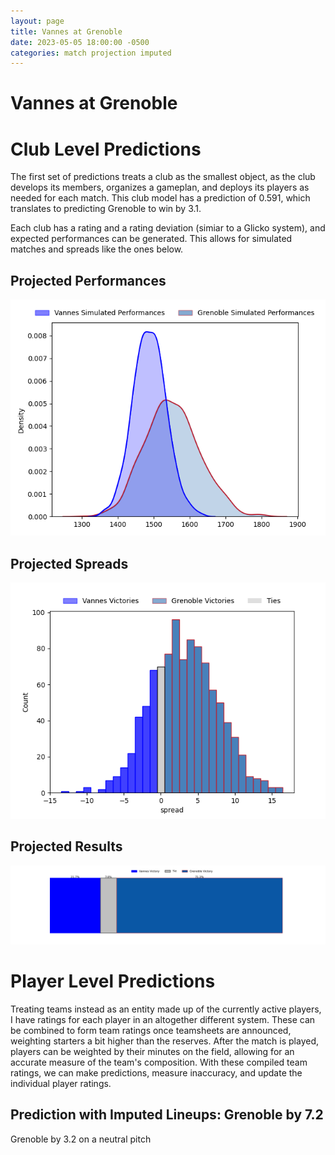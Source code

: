 ```yaml
---  
layout: page  
title: Vannes at Grenoble  
date: 2023-05-05 18:00:00 -0500  
categories: match projection imputed  
---
```

# Vannes at Grenoble

# Club Level Predictions


The first set of predictions treats a club as the smallest object, as the club develops its members, organizes a gameplan, and deploys its players as needed for each match. This club model has a prediction of 0.591, which translates to predicting Grenoble to win by 3.1.

Each club has a rating and a rating deviation (simiar to a Glicko system), and expected performances can be generated. This allows for simulated matches and spreads like the ones below.
## Projected Performances


![Projected Performances](plots/performances_2023-05-05-Grenoble-Vannes.png)
## Projected Spreads


![Projected Spreads](plots/spreads_2023-05-05-Grenoble-Vannes.png)
## Projected Results


![Projected Results](plots/resultbar_2023-05-05-Grenoble-Vannes.png)
# Player Level Predictions


Treating teams instead as an entity made up of the currently active players, I have ratings for each player in an altogether different system. These can be combined to form team ratings once teamsheets are announced, weighting starters a bit higher than the reserves. After the match is played, players can be weighted by their minutes on the field, allowing for an accurate measure of the team's composition. With these compiled team ratings, we can make predictions, measure inaccuracy, and update the individual player ratings.
## Prediction with Imputed Lineups: Grenoble by 7.2


Grenoble by 3.2 on a neutral pitch

